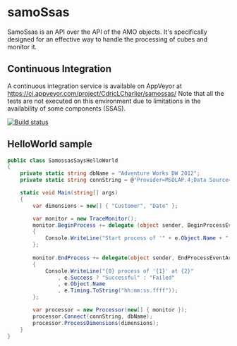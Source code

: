 samoSsas
========

SamoSsas is an API over the API of the AMO objects. It's specifically designed for an effective way to handle the processing of cubes and monitor it.

## Continuous Integration ##
A continuous integration service is available on AppVeyor at https://ci.appveyor.com/project/CdricLCharlier/samossas/ 
Note that all the tests are not executed on this environment due to limitations in the availability of some components (SSAS).

[![Build status](https://ci.appveyor.com/api/projects/status/vq2itc724iasnfdy)](https://ci.appveyor.com/project/CdricLCharlier/samossas)

## HelloWorld sample ##

````csharp
public class SamossasSaysHelloWorld
{    
    private static string dbName = "Adventure Works DW 2012";
    private static string connString = @"Provider=MSOLAP.4;Data Source=(local)\SQL2014;Initial Catalog='Adventure Works DW 2012'";

    static void Main(string[] args)
    {
        var dimensions = new[] { "Customer", "Date" };

        var monitor = new TraceMonitor();
        monitor.BeginProcess += delegate (object sender, BeginProcessEventArgs e)
        {
            Console.WriteLine("Start process of '" + e.Object.Name + "' at " + e.Timing.ToString("hh:mm:ss.ffff"));
        };
        
        monitor.EndProcess += delegate(object sender, EndProcessEventArgs e)
        {
            Console.WriteLine("{0} process of '{1}' at {2}"
                , e.Success ? "Successful" : "Failed"
                , e.Object.Name
                , e.Timing.ToString("hh:mm:ss.ffff"));
        };

        var processor = new Processor(new[] { monitor });
        processor.Connect(connString, dbName);
        processor.ProcessDimensions(dimensions);
    }
}
````
